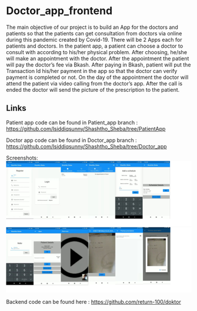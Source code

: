 # Doctor_app_frontend

The main objective of our project is to build an App for the doctors and patients so that the patients can get consultation from doctors via online during this pandemic created by Covid-19. There will be 2 Apps each for patients and doctors. In the patient app, a patient can choose a doctor to consult with according to his/her physical problem. After choosing, he/she will make an appointment with the doctor. After the appointment the patient will pay the doctor’s fee via Bkash. After paying in Bkash, patient will put the Transaction Id his/her payment in the app so that the doctor can verify payment is completed or not. On the day of the appointment the doctor will attend the patient via video calling from the doctor’s app. After the call is ended the doctor will send the picture of the prescription to the patient.

## Links

Patient app code can be found in Patient_app branch : <https://github.com/lsiddiqsunny/Shashtho_Sheba/tree/PatientApp>

Doctor app code can be found in Doctor_app branch : <https://github.com/lsiddiqsunny/Shashtho_Sheba/tree/Doctor_app>

Screenshots:
![doctor1](Screenshots/doctor1.png)
![doctor2](Screenshots/doctor2.png)

Backend code can be found here : <https://github.com/return-100/doktor>

